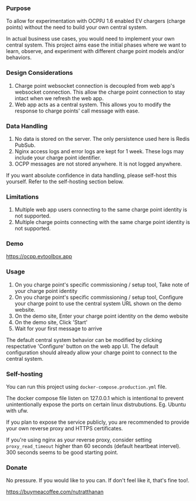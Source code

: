 ### Purpose
To allow for experimentation with OCPPJ 1.6 enabled EV chargers (charge points) without the need to build your own central system.

In actual business use cases, you would need to implement your own central system. This project aims ease the initial phases where we want to learn, observe, and experiment with different charge point models and/or behaviors.

### Design Considerations

1. Charge point websocket connection is decoupled from web app's websocket connection. This allow the charge point connection to stay intact when we refresh the web app.
2. Web app acts as a central system. This allows you to modify the response to charge points' call message with ease.

### Data Handling
1. No data is stored on the server. The only persistence used here is Redis PubSub.
2. Nginx access logs and error logs are kept for 1 week. These logs may include your charge point identifier.
3. OCPP messages are not stored anywhere. It is not logged anywhere.

If you want absolute confidence in data handling, please self-host this yourself. Refer to the self-hosting section below.

### Limitations
1. Multiple web app users connecting to the same charge point identity is not supported.
2. Multiple charge points connecting with the same charge point identity is not supported.

### Demo
https://ocpp.evtoolbox.app

### Usage
1. On you charge point's specific commissioning / setup tool, Take note of your charge point identity
2. On you charge point's specific commissioning / setup tool, Configure your charge point to use the central system URL shown on the demo website.
3. On the demo site, Enter your charge point identity on the demo website
4. On the demo site, Click 'Start'
5. Wait for your first message to arrive

The default central system behavior can be modified by clicking respectative 'Configure' button on the web app UI. The default configuration should already allow your charge point to connect to the central system.

### Self-hosting
You can run this project using `docker-compose.production.yml` file.

The docker compose file listen on 127.0.0.1 which is intentional to prevent unintentionally expose the ports on certain linux distrubutions. Eg. Ubuntu with ufw.

If you plan to expose the service publicly, you are recommended to provide your own reverse proxy and HTTPS certificates.

If you're using nginx as your reverse proxy, consider setting `proxy_read_timeout` higher than 60 seconds (default heartbeat intervel). 300 seconds seems to be good starting point.

### Donate
No pressure. If you would like to you can. If don't feel like it, that's fine too!.

https://buymeacoffee.com/nutratthanan
